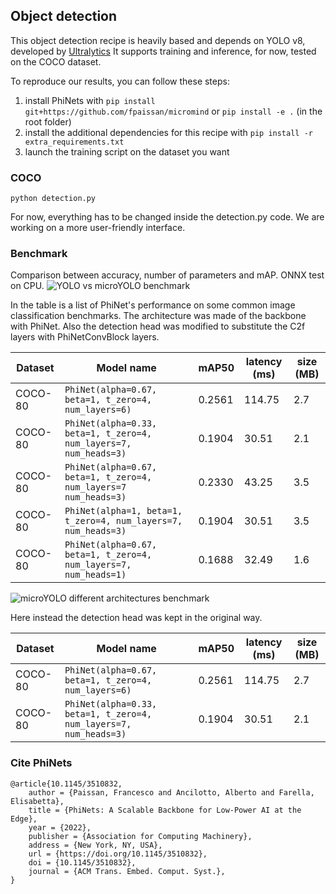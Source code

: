 ## Object detection

This object detection recipe is heavily based and depends on YOLO v8, developed by [Ultralytics](https://github.com/ultralytics/ultralytics)
It supports training and inference, for now, tested on the COCO dataset.

To reproduce our results, you can follow these steps:

1. install PhiNets with `pip install git+https://github.com/fpaissan/micromind` or `pip install -e .` (in the root folder)
2. install the additional dependencies for this recipe with `pip install -r extra_requirements.txt`
3. launch the training script on the dataset you want

### COCO
```
python detection.py
```

For now, everything has to be changed inside the detection.py code. We are working on a more user-friendly interface.

### Benchmark
Comparison between accuracy, number of parameters and mAP. ONNX test on CPU.
![YOLO vs microYOLO benchmark](./benchmarks/plots/yolov8.png)

In the table is a list of PhiNet's performance on some common image classification benchmarks.
The architecture was made of the backbone with PhiNet. Also the detection head was modified to substitute the C2f layers with PhiNetConvBlock layers.

| Dataset | Model name                                           | mAP50  | latency (ms) | size (MB) |
| ------- | ---------------------------------------------------- | ------ | ------------ | --------- |
| COCO-80 | `PhiNet(alpha=0.67, beta=1, t_zero=4, num_layers=6)` | 0.2561 | 114.75       | 2.7       |
| COCO-80 | `PhiNet(alpha=0.33, beta=1, t_zero=4, num_layers=7, num_heads=3)` | 0.1904 | 30.51 | 2.1 |
| COCO-80 | `PhiNet(alpha=0.67, beta=1, t_zero=4, num_layers=7 num_heads=3)` | 0.2330  | 43.25 | 3.5  |
| COCO-80 | `PhiNet(alpha=1, beta=1, t_zero=4, num_layers=7, num_heads=3)` | 0.1904 | 30.51 | 3.5  |
| COCO-80 | `PhiNet(alpha=0.67, beta=1, t_zero=4, num_layers=7, num_heads=1)` | 0.1688 |  32.49 | 1.6  |

![microYOLO different architectures benchmark](./benchmarks/plots/yolov8.png)

Here instead the detection head was kept in the original way.

| Dataset | Model name                                           | mAP50  | latency (ms) | size (MB) |
| ------- | ---------------------------------------------------- | ------ | ------------ | --------- |
| COCO-80 | `PhiNet(alpha=0.67, beta=1, t_zero=4, num_layers=6)` | 0.2561 | 114.75       | 2.7       |
| COCO-80 | `PhiNet(alpha=0.33, beta=1, t_zero=4, num_layers=7, num_heads=3)` | 0.1904 | 30.51 | 2.1 |


### Cite PhiNets
```
@article{10.1145/3510832,
	author = {Paissan, Francesco and Ancilotto, Alberto and Farella, Elisabetta},
	title = {PhiNets: A Scalable Backbone for Low-Power AI at the Edge},
	year = {2022},
	publisher = {Association for Computing Machinery},
	address = {New York, NY, USA},
	url = {https://doi.org/10.1145/3510832},
	doi = {10.1145/3510832},
	journal = {ACM Trans. Embed. Comput. Syst.},
}
```
